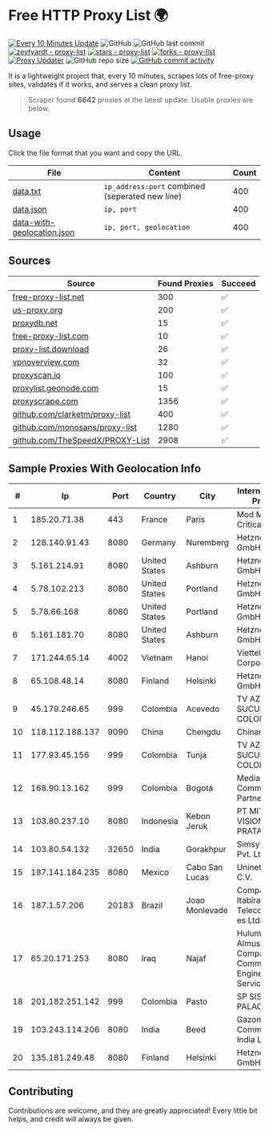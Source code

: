 
# Free HTTP Proxy List 🌍

[![Every 10 Minutes Update](https://github.com/mertguvencli/http-proxy-list/actions/workflows/main.yml/badge.svg?branch=main)](https://github.com/mertguvencli/http-proxy-list/actions/workflows/main.yml)
![GitHub](https://img.shields.io/github/license/mertguvencli/http-proxy-list)
![GitHub last commit](https://img.shields.io/github/last-commit/mertguvencli/http-proxy-list)
[![zevtyardt - proxy-list](https://img.shields.io/static/v1?label=zevtyardt&message=proxy-list&color=blue&logo=github)](https://github.com/zevtyardt/proxy-list "Go to GitHub repo")
[![stars - proxy-list](https://img.shields.io/github/stars/zevtyardt/proxy-list?style=social)](https://github.com/zevtyardt/proxy-list)
[![forks - proxy-list](https://img.shields.io/github/forks/zevtyardt/proxy-list?style=social)](https://github.com/zevtyardt/proxy-list)
[![Proxy Updater](https://github.com/zevtyardt/proxy-list/workflows/Proxy%20Updater/badge.svg)](https://github.com/zevtyardt/proxy-list/actions?query=workflow:"Proxy+Updater")
![GitHub repo size](https://img.shields.io/github/repo-size/zevtyardt/proxy-list)
[![GitHub commit activity](https://img.shields.io/github/commit-activity/m/zevtyardt/proxy-list?logo=commits)](https://github.com/zevtyardt/proxy-list/commits/main)

It is a lightweight project that, every 10 minutes, scrapes lots of free-proxy sites, validates if it works, and serves a clean proxy list.

> Scraper found **6642** proxies at the latest update. Usable proxies are below.

## Usage

Click the file format that you want and copy the URL.

|File|Content|Count|
|----|-------|-----|
|[data.txt](https://raw.githubusercontent.com/mertguvencli/http-proxy-list/main/proxy-list/data.txt)|`ip_address:port` combined (seperated new line)|400|
|[data.json](https://raw.githubusercontent.com/mertguvencli/http-proxy-list/main/proxy-list/data.json)|`ip, port`|400|
|[data-with-geolocation.json](https://raw.githubusercontent.com/mertguvencli/http-proxy-list/main/proxy-list/data-with-geolocation.json)|`ip, port, geolocation`|400|

## Sources

|Source|Found Proxies|Succeed|
|------|-------------|-------|
|[free-proxy-list.net](https://free-proxy-list.net)|300|✅|
|[us-proxy.org](https://www.us-proxy.org)|200|✅|
|[proxydb.net](http://proxydb.net)|15|✅|
|[free-proxy-list.com](https://free-proxy-list.com/?page=&port=&type%5B%5D=http&type%5B%5D=https&up_time=0&search=Search)|10|✅|
|[proxy-list.download](https://www.proxy-list.download/HTTP)|26|✅|
|[vpnoverview.com](https://vpnoverview.com/privacy/anonymous-browsing/free-proxy-servers)|32|✅|
|[proxyscan.io](https://www.proxyscan.io)|100|✅|
|[proxylist.geonode.com](https://proxylist.geonode.com/api/proxy-list?limit=300&page=1&sort_by=lastChecked&sort_type=desc&protocols=http,https)|15|✅|
|[proxyscrape.com](https://api.proxyscrape.com/v2/?request=displayproxies&protocol=http&timeout=10000&country=all&ssl=all&anonymity=all)|1356|✅|
|[github.com/clarketm/proxy-list](https://raw.githubusercontent.com/clarketm/proxy-list/master/proxy-list-raw.txt)|400|✅|
|[github.com/monosans/proxy-list](https://raw.githubusercontent.com/monosans/proxy-list/main/proxies/http.txt)|1280|✅|
|[github.com/TheSpeedX/PROXY-List](https://raw.githubusercontent.com/TheSpeedX/PROXY-List/master/http.txt)|2908|✅|


## Sample Proxies With Geolocation Info

|#|Ip|Port|Country|City|Internet Service Provider|
|-|--|----|-------|----|-------------------------|
|1|185.20.71.38|443|France|Paris|Mod Mission Critical LLC|
|2|128.140.91.43|8080|Germany|Nuremberg|Hetzner Online GmbH|
|3|5.161.214.91|8080|United States|Ashburn|Hetzner Online GmbH|
|4|5.78.102.213|8080|United States|Portland|Hetzner Online GmbH|
|5|5.78.66.168|8080|United States|Portland|Hetzner Online GmbH|
|6|5.161.181.70|8080|United States|Ashburn|Hetzner Online GmbH|
|7|171.244.65.14|4002|Vietnam|Hanoi|Viettel Corporation|
|8|65.108.48.14|8080|Finland|Helsinki|Hetzner Online GmbH|
|9|45.179.246.65|999|Colombia|Acevedo|TV AZTECA SUCURSAL COLOMBIA|
|10|118.112.188.137|9090|China|Chengdu|Chinanet|
|11|177.93.45.156|999|Colombia|Tunja|TV AZTECA SUCURSAL COLOMBIA|
|12|168.90.13.162|999|Colombia|Bogotá|Media Commerce Partners S.A|
|13|103.80.237.10|8080|Indonesia|Kebon Jeruk|PT MITRA VISIONER PRATAMA|
|14|103.80.54.132|32650|India|Gorakhpur|Simsys Infotech Pvt. Ltd|
|15|187.141.184.235|8080|Mexico|Cabo San Lucas|Uninet S.A. de C.V.|
|16|187.1.57.206|20183|Brazil|Joao Monlevade|Companhia Itabirana Telecomunica??es Ltda|
|17|65.20.171.253|8080|Iraq|Najaf|Hulum Almustakbal Company for Communication Engineering and Services Ltd|
|18|201.182.251.142|999|Colombia|Pasto|SP SISTEMAS PALACIOS LTDA|
|19|103.243.114.206|8080|India|Beed|Gazon Communications India Limited|
|20|135.181.249.48|8080|Finland|Helsinki|Hetzner Online GmbH|



## Contributing

Contributions are welcome, and they are greatly appreciated! Every
little bit helps, and credit will always be given.

